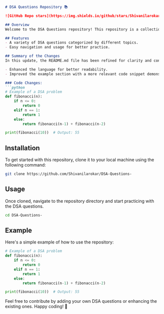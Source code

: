 ```markdown
# DSA Questions Repository 📚

![GitHub Repo stars](https://img.shields.io/github/stars/Shivanilarokar/DSA-Questions-) ![GitHub forks](https://img.shields.io/github/forks/Shivanilarokar/DSA-Questions-) ![GitHub issues](https://img.shields.io/github/issues/Shivanilarokar/DSA-Questions-)

## Overview
Welcome to the DSA Questions repository! This repository is a collection of Data Structures and Algorithms (DSA) questions designed to help you practice and enhance your coding skills.

## Features
- A variety of DSA questions categorized by different topics.
- Easy navigation and usage for better practice.

## Summary of the Changes
In this update, the README.md file has been refined for clarity and consistency. The following changes were made:

- Enhanced the language for better readability.
- Improved the example section with a more relevant code snippet demonstrating a DSA problem.

### Code Changes:
```python
# Example of a DSA problem
def fibonacci(n):
    if n <= 0:
        return 0
    elif n == 1:
        return 1
    else:
        return fibonacci(n-1) + fibonacci(n-2)

print(fibonacci(10))  # Output: 55
```

## Installation
To get started with this repository, clone it to your local machine using the following command:

```bash
git clone https://github.com/Shivanilarokar/DSA-Questions-
```

## Usage
Once cloned, navigate to the repository directory and start practicing with the DSA questions.

```bash
cd DSA-Questions-
```

## Example
Here's a simple example of how to use the repository:

```python
# Example of a DSA problem
def fibonacci(n):
    if n <= 0:
        return 0
    elif n == 1:
        return 1
    else:
        return fibonacci(n-1) + fibonacci(n-2)

print(fibonacci(10))  # Output: 55
```

Feel free to contribute by adding your own DSA questions or enhancing the existing ones. Happy coding! 🚀
```